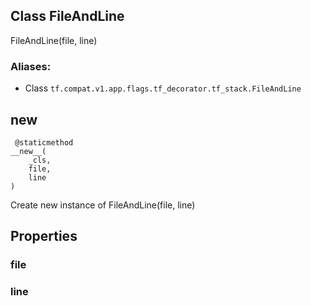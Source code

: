 ## Class FileAndLine
FileAndLine(file, line)
### Aliases:
- Class `tf.compat.v1.app.flags.tf_decorator.tf_stack.FileAndLine`
## __new__

```
 @staticmethod
__new__(
    _cls,
    file,
    line
)
```
Create new instance of FileAndLine(file, line)
## Properties
### file
### line
